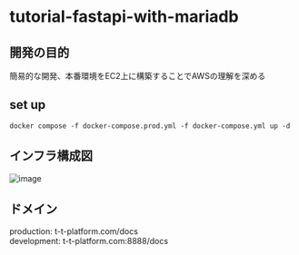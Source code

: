 # tutorial-fastapi-with-mariadb

## 開発の目的  
簡易的な開発、本番環境をEC2上に構築することでAWSの理解を深める

## set up
```
docker compose -f docker-compose.prod.yml -f docker-compose.yml up -d
```  
## インフラ構成図  

![image](https://user-images.githubusercontent.com/79680980/206837820-16a449b0-a54b-4230-9f2a-2c40282a00d5.png)

## ドメイン  
production:  t-t-platform.com/docs  
development:  t-t-platform.com:8888/docs  

